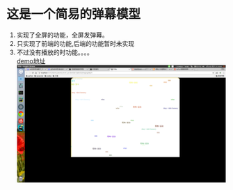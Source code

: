 # 这是一个简易的弹幕模型
1. 实现了全屏的功能，全屏发弹幕。
2. 只实现了前端的功能,后端的功能暂时未实现
3. 不过没有播放的时功能。。。。  
[demo地址](https://iwanabethatguy.github.io/html_js/danmu/)   
![样例截图](https://raw.githubusercontent.com/IWANABETHATGUY/html_js/master/danmu/img/demo.png)
